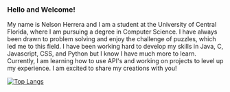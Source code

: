 
### Hello and Welcome! 
 My name is Nelson Herrera and I am a student at the University of Central Florida, where I am pursuing a degree in Computer Science. I have always been drawn to problem solving and enjoy the challenge of puzzles, which led me to this field. I have been working hard to develop my skills in Java, C, Javascript, CSS, and Python but I know I have much more to learn. Currently, I am learning how to use API's and working on projects to level up my experience. I am excited to share my creations with you!


[![Top Langs](https://github-readme-stats.vercel.app/api/top-langs/?username=NlsnBoa&langs_count=8&theme=transparent&hide=javascript,html,css,notebook&exclude_repo=ChatGPTClone,qr-code-component-main,Paralax-Scroll-Website,All-Modern-Cuisine)](https://github.com/anuraghazra/github-readme-stats)
